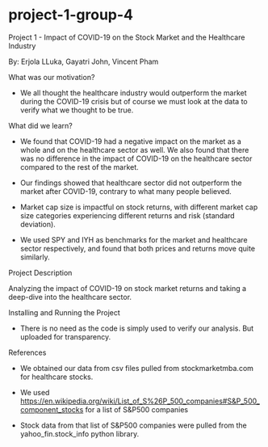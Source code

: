 # project-1-group-4
Project 1 - Impact of COVID-19 on the Stock Market and the Healthcare Industry



By: Erjola LLuka, Gayatri John, Vincent Pham



What was our motivation?

 - We all thought the healthcare industry would outperform the market during the COVID-19 crisis but of course we must look at the data to verify what we thought to be true.
 
What did we learn?

- We found that COVID-19 had a negative impact on the market as a whole and on the healthcare sector as well. We also found that there was no difference in the impact of COVID-19 on the healthcare sector compared to the rest of the market.

- Our findings showed that healthcare sector did not outperform the market after COVID-19, contrary to what many people believed. 

- Market cap size is impactful on stock returns, with different market cap size categories experiencing different returns and risk (standard deviation). 

- We used SPY and IYH as benchmarks for the market and healthcare sector respectively, and found that both prices and returns move quite similarly.

Project Description

Analyzing the impact of COVID-19 on stock market returns and taking a deep-dive into the healthcare sector.

Installing and Running the Project

- There is no need as the code is simply used to verify our analysis. But uploaded for transparency.


References

- We obtained our data from csv files pulled from stockmarketmba.com for healthcare stocks.

- We used https://en.wikipedia.org/wiki/List_of_S%26P_500_companies#S&P_500_component_stocks for a list of S&P500 companies

- Stock data from that list of S&P500 companies were pulled from the yahoo_fin.stock_info python library.


